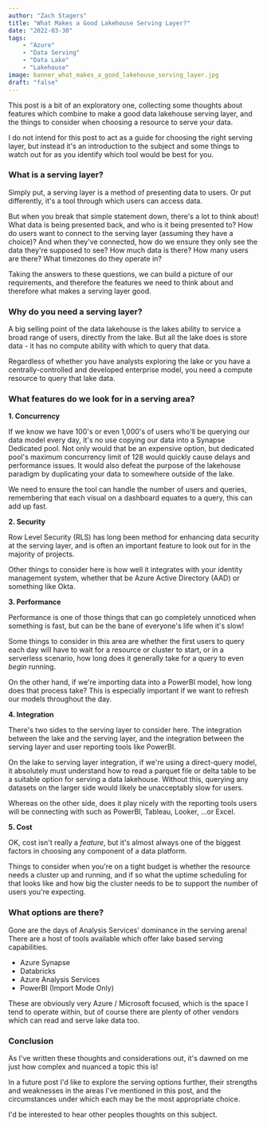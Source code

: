 ```yaml
---
author: "Zach Stagers"
title: "What Makes a Good Lakehouse Serving Layer?"
date: "2022-03-30"
tags: 
    - "Azure"
    - "Data Serving"
    - "Data Lake"
    - "Lakehouse"
image: banner_what_makes_a_good_lakehouse_serving_layer.jpg
draft: "false"
---
```


This post is a bit of an exploratory one, collecting some thoughts about features which combine to make a good data lakehouse serving layer, and the things to consider when choosing a resource to serve your data.

I do not intend for this post to act as a guide for choosing the right serving layer, but instead it's an introduction to the subject and some things to watch out for as you identify which tool would be best for you.

### What is a serving layer?

Simply put, a serving layer is a method of presenting data to users. Or put differently, it's a tool through which users can access data.

But when you break that simple statement down, there's a lot to think about! What data is being presented back, and who is it being presented to? How do users want to connect to the serving layer (assuming they have a choice)? And when they've connected, how do we ensure they only see the data they're supposed to see? How much data is there? How many users are there? What timezones do they operate in?

Taking the answers to these questions, we can build a picture of our requirements, and therefore the features we need to think about and therefore what makes a serving layer good.

### Why do you need a serving layer?

A big selling point of the data lakehouse is the lakes ability to service a broad range of users, directly from the lake. But  all the lake does is store data - it has no compute ability with which to query that data.

Regardless of whether you have analysts exploring the lake or you have a centrally-controlled and developed enterprise model, you need a compute resource to query that lake data.

### What features do we look for in a serving area?

**1. Concurrency**

If we know we have 100's or even 1,000's of users who'll be querying our data model every day, it's no use copying our data into a Synapse Dedicated pool. Not only would that be an expensive option, but dedicated pool's maximum concurrency limit of 128 would quickly cause delays and performance issues. It would also defeat the purpose of the lakehouse paradigm by duplicating your data to somewhere outside of the lake.

We need to ensure the tool can handle the number of users and queries, remembering that each visual on a dashboard equates to a query, this can add up fast.

**2. Security**

Row Level Security (RLS) has long been method for enhancing data security at the serving layer, and is often an important feature to look out for in the majority of projects.

Other things to consider here is how well it integrates with your identity management system, whether that be Azure Active Directory (AAD) or something like Okta.

**3. Performance**

Performance is one of those things that can go completely unnoticed when something is fast, but can be the bane of everyone's life when it's slow! 

Some things to consider in this area are whether the first users to query each day will have to wait for a resource or cluster to start, or in a serverless scenario, how long does it generally take for a query to even *begin* running.

On the other hand, if we're importing data into a PowerBI model, how long does that process take? This is especially important if we want to refresh our models throughout the day. 

**4. Integration**

There's two sides to the serving layer to consider here. The integration between the lake and the serving layer, and the integration between the serving layer and user reporting tools like PowerBI.

On the lake to serving layer integration, if we're using a direct-query model, it absolutely must understand how to read a parquet file or delta table to be a suitable option for serving a data lakehouse. Without this, querying any datasets on the larger side would likely be unacceptably slow for users.

Whereas on the other side, does it play nicely with the reporting tools users will be connecting with such as PowerBI, Tableau, Looker, ...or Excel.

**5. Cost**

OK, cost isn't really a *feature*, but it's almost always one of the biggest factors in choosing any component of a data platform.

Things to consider when you're on a tight budget is whether the resource needs a cluster up and running, and if so what the uptime scheduling for that looks like and how big the cluster needs to be to support the number of users you're expecting.

### What options are there?

Gone are the days of Analysis Services' dominance in the serving arena! There are a host of tools available which offer lake based serving capabilities.

* Azure Synapse
* Databricks
* Azure Analysis Services
* PowerBI (Import Mode Only)

These are obviously very Azure / Microsoft focused, which is the space I tend to operate within, but of course there are plenty of other vendors which can read and serve lake data too.

### Conclusion

As I've written these thoughts and considerations out, it's dawned on me just how complex and nuanced a topic this is!

In a future post I'd like to explore the serving options further, their strengths and weaknesses in the areas I've mentioned in this post, and the circumstances under which each may be the most appropriate choice.

I'd be interested to hear other peoples thoughts on this subject.